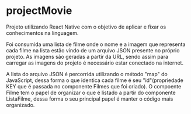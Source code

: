 # projectMovie
Projeto utilizando React Native com o objetivo de aplicar e fixar os conhecimentos na linguagem.

Foi consumida uma lista de filme onde o nome e a imagem que representa cada filme na lista estão vindo de um arquivo JSON presente no próprio projeto.
As imagens são geradas a partir da URL, sendo assim para carregar as imagens do projeto é necessário estar conectado na internet.

A lista do arquivo JSON é percorrida utilizando o método "map" do JavaScript, dessa forma o que identica cada filme é seu "id"(propriedade KEY que é passada no componente Filmes que foi criado).
O compoente Filme tem o papel de organizar o que é listado a partir do componente ListaFilme, dessa forma o seu principal papel é manter o código mais organizado.
